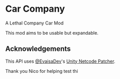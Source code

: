 # Car Company 
A Lethal Company Car Mod

This mod aims to be usable but expandable.

## Acknowledgements

This API uses [@EvaisaDev](https://github.com/EvaisaDev/)'s [Unity Netcode Patcher](https://github.com/EvaisaDev/UnityNetcodePatcher/).

Thank you Nico for helping test thi
